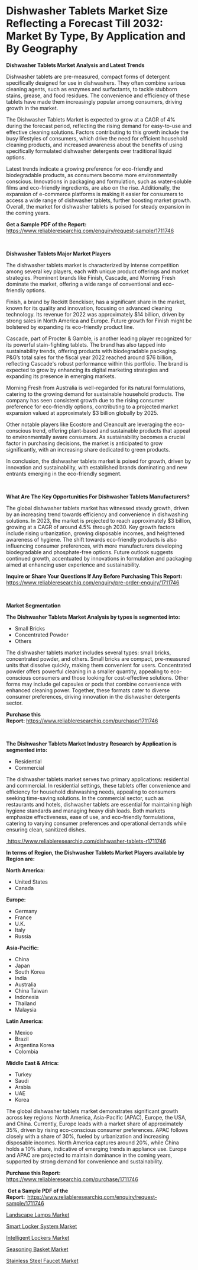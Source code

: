<p><h1>Dishwasher Tablets Market Size Reflecting a Forecast Till 2032: Market By Type, By Application and By Geography</h1></p><p><strong>Dishwasher Tablets Market Analysis and Latest Trends</strong></p>
<p><p>Dishwasher tablets are pre-measured, compact forms of detergent specifically designed for use in dishwashers. They often combine various cleaning agents, such as enzymes and surfactants, to tackle stubborn stains, grease, and food residues. The convenience and efficiency of these tablets have made them increasingly popular among consumers, driving growth in the market.</p><p>The Dishwasher Tablets Market is expected to grow at a CAGR of 4% during the forecast period, reflecting the rising demand for easy-to-use and effective cleaning solutions. Factors contributing to this growth include the busy lifestyles of consumers, which drive the need for efficient household cleaning products, and increased awareness about the benefits of using specifically formulated dishwasher detergents over traditional liquid options.</p><p>Latest trends indicate a growing preference for eco-friendly and biodegradable products, as consumers become more environmentally conscious. Innovations in packaging and formulation, such as water-soluble films and eco-friendly ingredients, are also on the rise. Additionally, the expansion of e-commerce platforms is making it easier for consumers to access a wide range of dishwasher tablets, further boosting market growth. Overall, the market for dishwasher tablets is poised for steady expansion in the coming years.</p></p>
<p><strong>Get a Sample PDF of the Report:&nbsp;</strong> <a href="https://www.reliableresearchiq.com/enquiry/request-sample/1711746?utm_campaign=1123&utm_medium=2&utm_source=Github&utm_content=ia&utm_term=04042025&utm_id=dishwasher-tablets">https://www.reliableresearchiq.com/enquiry/request-sample/1711746</a></p>
<p>&nbsp;</p>
<p><strong>Dishwasher Tablets Major Market Players</strong></p>
<p><p>The dishwasher tablets market is characterized by intense competition among several key players, each with unique product offerings and market strategies. Prominent brands like Finish, Cascade, and Morning Fresh dominate the market, offering a wide range of conventional and eco-friendly options. </p><p>Finish, a brand by Reckitt Benckiser, has a significant share in the market, known for its quality and innovation, focusing on advanced cleaning technology. Its revenue for 2022 was approximately $14 billion, driven by strong sales in North America and Europe. Future growth for Finish might be bolstered by expanding its eco-friendly product line.</p><p>Cascade, part of Procter & Gamble, is another leading player recognized for its powerful stain-fighting tablets. The brand has also tapped into sustainability trends, offering products with biodegradable packaging. P&G’s total sales for the fiscal year 2022 reached around $76 billion, reflecting Cascade's robust performance within this portfolio. The brand is expected to grow by enhancing its digital marketing strategies and expanding its presence in emerging markets.</p><p>Morning Fresh from Australia is well-regarded for its natural formulations, catering to the growing demand for sustainable household products. The company has seen consistent growth due to the rising consumer preference for eco-friendly options, contributing to a projected market expansion valued at approximately $3 billion globally by 2025.</p><p>Other notable players like Ecostore and Cleancult are leveraging the eco-conscious trend, offering plant-based and sustainable products that appeal to environmentally aware consumers. As sustainability becomes a crucial factor in purchasing decisions, the market is anticipated to grow significantly, with an increasing share dedicated to green products.</p><p>In conclusion, the dishwasher tablets market is poised for growth, driven by innovation and sustainability, with established brands dominating and new entrants emerging in the eco-friendly segment.</p></p>
<p>&nbsp;</p>
<p><strong>What Are The Key Opportunities For Dishwasher Tablets Manufacturers?</strong></p>
<p><p>The global dishwasher tablets market has witnessed steady growth, driven by an increasing trend towards efficiency and convenience in dishwashing solutions. In 2023, the market is projected to reach approximately $3 billion, growing at a CAGR of around 4.5% through 2030. Key growth factors include rising urbanization, growing disposable incomes, and heightened awareness of hygiene. The shift towards eco-friendly products is also influencing consumer preferences, with more manufacturers developing biodegradable and phosphate-free options. Future outlook suggests continued growth, accentuated by innovations in formulation and packaging aimed at enhancing user experience and sustainability.</p></p>
<p><strong>Inquire or Share Your Questions If Any Before Purchasing This Report:</strong> <a href="https://www.reliableresearchiq.com/enquiry/pre-order-enquiry/1711746?utm_campaign=1123&utm_medium=2&utm_source=Github&utm_content=ia&utm_term=04042025&utm_id=dishwasher-tablets">https://www.reliableresearchiq.com/enquiry/pre-order-enquiry/1711746</a></p>
<p>&nbsp;</p>
<p><strong>Market Segmentation</strong></p>
<p><strong>The Dishwasher Tablets Market Analysis by types is segmented into:</strong></p>
<p><ul><li>Small Bricks</li><li>Concentrated Powder</li><li>Others</li></ul></p>
<p><p>The dishwasher tablets market includes several types: small bricks, concentrated powder, and others. Small bricks are compact, pre-measured units that dissolve quickly, making them convenient for users. Concentrated powder offers powerful cleaning in a smaller quantity, appealing to eco-conscious consumers and those looking for cost-effective solutions. Other forms may include gel capsules or pods that combine convenience with enhanced cleaning power. Together, these formats cater to diverse consumer preferences, driving innovation in the dishwasher detergents sector.</p></p>
<p><strong>Purchase this Report:&nbsp;</strong><a href="https://www.reliableresearchiq.com/purchase/1711746?utm_campaign=1123&utm_medium=2&utm_source=Github&utm_content=ia&utm_term=04042025&utm_id=dishwasher-tablets">https://www.reliableresearchiq.com/purchase/1711746</a></p>
<p>&nbsp;</p>
<p><strong>The Dishwasher Tablets Market Industry Research by Application is segmented into:</strong></p>
<p><ul><li>Residential</li><li>Commercial</li></ul></p>
<p><p>The dishwasher tablets market serves two primary applications: residential and commercial. In residential settings, these tablets offer convenience and efficiency for household dishwashing needs, appealing to consumers seeking time-saving solutions. In the commercial sector, such as restaurants and hotels, dishwasher tablets are essential for maintaining high hygiene standards and managing heavy dish loads. Both markets emphasize effectiveness, ease of use, and eco-friendly formulations, catering to varying consumer preferences and operational demands while ensuring clean, sanitized dishes.</p></p>
<p><a href="https://www.reliableresearchiq.com/dishwasher-tablets-r1711746?utm_campaign=1123&utm_medium=2&utm_source=Github&utm_content=ia&utm_term=04042025&utm_id=dishwasher-tablets">&nbsp;https://www.reliableresearchiq.com/dishwasher-tablets-r1711746</a></p>
<p><strong>In terms of Region, the Dishwasher Tablets Market Players available by Region are:</strong></p>
<p>
    <p> <strong> North America: </strong>
        <ul>
            <li>United States</li>
            <li>Canada</li>
        </ul>
        </p> 
    <p> <strong> Europe: </strong>
        <ul>
            <li>Germany</li>
            <li>France</li>
            <li>U.K.</li>
            <li>Italy</li>
            <li>Russia</li>
        </ul>
        </p> 
    <p> <strong> Asia-Pacific: </strong>
        <ul>
            <li>China</li>
            <li>Japan</li>
            <li>South Korea</li>
            <li>India</li>
            <li>Australia</li>
            <li>China Taiwan</li>
            <li>Indonesia</li>
            <li>Thailand</li>
            <li>Malaysia</li>
        </ul>
        </p> 
    <p> <strong> Latin America: </strong>
        <ul>
            <li>Mexico</li>
            <li>Brazil</li>
            <li>Argentina Korea</li>
            <li>Colombia</li>
        </ul>
        </p> 
    <p> <strong> Middle East & Africa: </strong>
        <ul>
            <li>Turkey</li>
            <li>Saudi</li>
            <li>Arabia</li>
            <li>UAE</li>
            <li>Korea</li>
        </ul>
    </p>
    </p>
<p><p>The global dishwasher tablets market demonstrates significant growth across key regions: North America, Asia-Pacific (APAC), Europe, the USA, and China. Currently, Europe leads with a market share of approximately 35%, driven by rising eco-conscious consumer preferences. APAC follows closely with a share of 30%, fueled by urbanization and increasing disposable incomes. North America captures around 20%, while China holds a 10% share, indicative of emerging trends in appliance use. Europe and APAC are projected to maintain dominance in the coming years, supported by strong demand for convenience and sustainability.</p></p>
<p><strong>Purchase this Report: </strong><a href="https://www.reliableresearchiq.com/purchase/1711746?utm_campaign=1123&utm_medium=2&utm_source=Github&utm_content=ia&utm_term=04042025&utm_id=dishwasher-tablets">https://www.reliableresearchiq.com/purchase/1711746</a></p>
<p>&nbsp;<strong>Get a Sample PDF of the Report:&nbsp;&nbsp;</strong><a href="https://www.reliableresearchiq.com/enquiry/request-sample/1711746?utm_campaign=1123&utm_medium=2&utm_source=Github&utm_content=ia&utm_term=04042025&utm_id=dishwasher-tablets">https://www.reliableresearchiq.com/enquiry/request-sample/1711746</a></p>
<p><strong></strong></p>
<p><p><a href="https://github.com/puttslukis59/Market-Research-Report-List-1/blob/main/landscape-lamps-market.md?utm_campaign=1123&utm_medium=2&utm_source=Github&utm_content=ia&utm_term=04042025&utm_id=dishwasher-tablets">Landscape Lamps Market</a></p><p><a href="https://github.com/furnoirons9e/Market-Research-Report-List-1/blob/main/smart-locker-system-market.md?utm_campaign=1123&utm_medium=2&utm_source=Github&utm_content=ia&utm_term=04042025&utm_id=dishwasher-tablets">Smart Locker System Market</a></p><p><a href="https://github.com/foddekampo/Market-Research-Report-List-1/blob/main/intelligent-lockers-market.md?utm_campaign=1123&utm_medium=2&utm_source=Github&utm_content=ia&utm_term=04042025&utm_id=dishwasher-tablets">Intelligent Lockers Market</a></p><p><a href="https://github.com/clemmheisefy/Market-Research-Report-List-1/blob/main/seasoning-basket-market.md?utm_campaign=1123&utm_medium=2&utm_source=Github&utm_content=ia&utm_term=04042025&utm_id=dishwasher-tablets">Seasoning Basket Market</a></p><p><a href="https://github.com/laverkyllozc/Market-Research-Report-List-1/blob/main/stainless-steel-faucet-market.md?utm_campaign=1123&utm_medium=2&utm_source=Github&utm_content=ia&utm_term=04042025&utm_id=dishwasher-tablets">Stainless Steel Faucet Market</a></p></p>